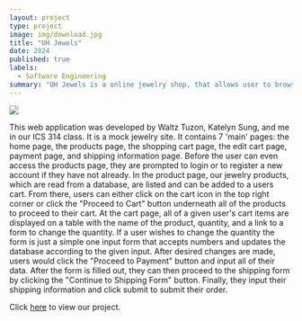 ```yaml
---
layout: project
type: project
image: img/download.jpg
title: "UH Jewels"
date: 2024
published: true
labels:
  - Software Engineering
summary: "UH Jewels is a online jewelry shop, that allows user to browse and place orders for jewelry"
---
```


<img src="/img/uh_jewels.png" class="center" style="max-width: 50%; height: auto;">

This web application was developed by Waltz Tuzon, Katelyn Sung, and me in our ICS 314 class. It is a mock jewelry site. It contains 7 'main' pages: the home page, the products page, the shopping cart page, the edit cart page, payment page, and shipping information page. Before the user can even access the products page, they are prompted to login or to register a new account if they have not already. In the product page, our jewelry products, which are read from a database, are listed and can be added to a users cart. From there, users can either click on the cart icon in the top right corner or click the "Proceed to Cart" button underneath all of the products to proceed to their cart. At the cart page, all of a given user's cart items are displayed on a table with the name of the product, quantity, and a link to a form to change the quantity. If a user wishes to change the quantity the form is just a simple one input form that accepts numbers and updates the database according to the given input. After desired changes are made, users would click the "Proceed to Payment" button and input all of their data. After the form is filled out, they can then proceed to the shipping form by clicking the "Continue to Shipping Form" button. Finally, they input their shipping information and click submit to submit their order. 

Click [here](https://uh-jewels.github.io/) to view our project.
